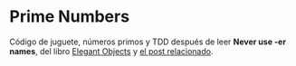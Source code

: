 # Prime Numbers

Código de juguete, números primos y TDD después de leer **Never use -er names**, del libro [Elegant Objects](https://www.amazon.com/Elegant-Objects-1-Yegor-Bugayenko/dp/1519166915/ref=as_li_ss_tl?s=books&ie=UTF8&qid=1513891361&sr=1-2&keywords=object+thinking&linkCode=sl1&tag=yegor256com-20&linkId=ae4f4fed3692cc5e8b3f3b6cac4f6014) y 
[el post relacionado](https://www.yegor256.com/2015/03/09/objects-end-with-er.html).
